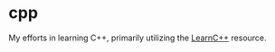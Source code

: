 # cpp
My efforts in learning C++, primarily utilizing the [LearnC++](https://www.learncpp.com) resource.
